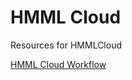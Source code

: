 # HMML Cloud
Resources for HMMLCloud

[HMML Cloud Workflow](https://docs.google.com/document/d/1CsJVxMbgWm0E0CKODf2xZt28-46Y4_nCLaxbaK7vxcM/edit?usp=sharing)
